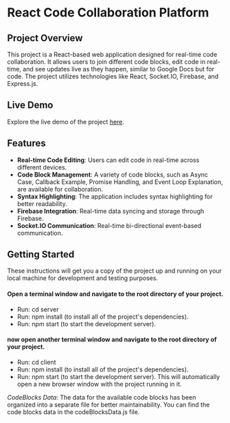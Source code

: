 # React Code Collaboration Platform     
        
## Project Overview          
This project is a React-based web application designed for real-time code collaboration. It allows users to join different code blocks, edit code in real-time, and see updates live as they happen, similar to Google Docs but for code. The project utilizes technologies like React, Socket.IO, Firebase, and Express.js.
   
## Live Demo      
Explore the live demo of the project [here](https://ohad-moveo-project.netlify.app).         
   
## Features     
- **Real-time Code Editing**: Users can edit code in real-time across different devices.
- **Code Block Management**: A variety of code blocks, such as Async Case, Callback Example, Promise Handling, and Event Loop Explanation, are available for collaboration.
- **Syntax Highlighting**: The application includes syntax highlighting for better readability.
- **Firebase Integration**: Real-time data syncing and storage through Firebase. 
- **Socket.IO Communication**: Real-time bi-directional event-based communication.

## Getting Started 
These instructions will get you a copy of the project up and running on your local machine for development and testing purposes.

#### Open a terminal window and navigate to the root directory of your project.
- Run: cd server
- Run: npm install (to install all of the project's dependencies).
- Run: npm start (to start the development server).

#### now open another terminal window and navigate to the root directory of your project. 
- Run: cd client
- Run: npm install (to install all of the project's dependencies).
- Run: npm start (to start the development server). This will automatically open a new browser window with the project running in it.

*CodeBlocks Data*:
The data for the available code blocks has been organized into a separate file for better maintainability. 
You can find the code blocks data in the codeBlocksData.js file.
